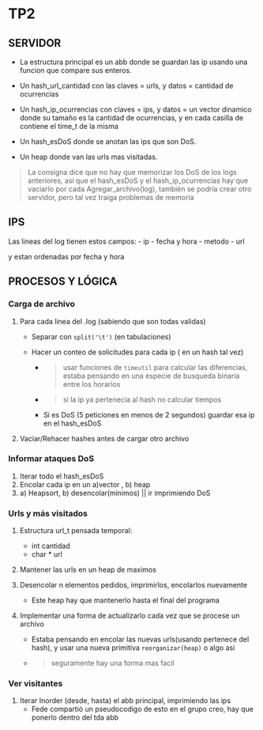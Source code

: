 # TP2

## SERVIDOR

- La estructura principal es un abb donde se guardan las ip usando una funcion que compare sus enteros.

- Un hash_url_cantidad con las claves = urls, y datos = cantidad de ocurrencias

- Un  hash_ip_ocurrencias con claves = ips, y datos = un vector dinamico donde su tamaño es la cantidad de ocurrencias, y en cada casilla de contiene el time_t de la misma

- Un hash_esDoS donde se anotan las ips que son DoS.

- Un heap donde van las urls mas visitadas.



> La consigna dice que no hay que memorizar los DoS de los logs anteriores, asi que el hash_esDoS y el hash_ip_ocurrencias hay que vaciarlo por cada Agregar_archivo(log), también se podría crear otro servidor, pero tal vez traiga problemas de memoria


## IPS

Las lineas del log tienen estos campos:
	- ip 
	- fecha y hora
	- metodo
	- url

y estan ordenadas por fecha y hora


## PROCESOS Y LÓGICA


### Carga de archivo

1. Para cada linea del .log  (sabiendo que son todas validas)
   - Separar con `split('\t')` (en tabulaciones) 
   - Hacer un conteo de solicitudes para cada ip ( en un hash tal vez)
   	
   		- >usar funciones de `timeutil` para calcular las diferencias, estaba pensando en una especie de busqueda binaria entre los horarios
   		- >si la ip ya pertenecía al hash no calcular tiempos
   		- Si es DoS (5 peticiones en menos de 2 segundos) guardar esa ip en el hash_esDoS 

2. Vaciar/Rehacer hashes antes de cargar otro archivo
	

### Informar ataques DoS

1. Iterar todo el hash_esDoS
2. Encolar cada ip en un a)vector , b) heap
3. a) Heapsort, b) desencolar(minimos) || ir imprimiendo DoS <ip>


### Urls y más visitados

1. Estructura url_t pensada temporal: 
   - int cantidad
   - char * url
2. Mantener las urls en un heap de maximos
3. Desencolar n elementos pedidos, imprimirlos, encolarlos nuevamente
	- Este heap hay que mantenerlo hasta el final del programa
	
4. Implementar una forma de actualizarlo cada vez que se procese un archivo
	- Estaba pensando en encolar las nuevas urls(usando pertenece del hash), y usar una nueva primitiva `reorganizar(heap)` o algo asi 
	- >seguramente hay una forma mas facil

### Ver visitantes
1. Iterar Inorder (desde, hasta) el abb principal, imprimiendo las ips
   - Fede compartió un pseudocodigo de esto en el grupo creo, hay que ponerlo dentro del tda abb 
   
